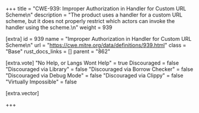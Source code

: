 +++
title = "CWE-939: Improper Authorization in Handler for Custom URL Scheme\n"
description = "The product uses a handler for a custom URL scheme, but it does not properly restrict which actors can invoke the handler using the scheme.\n"
weight = 939

[extra]
id = 939
name = "Improper Authorization in Handler for Custom URL Scheme\n"
url = "https://cwe.mitre.org/data/definitions/939.html"
class = "Base"
rust_docs_links = []
parent = "862"

[extra.vote]
"No Help, or Langs Wont Help" = true
Discouraged = false
"Discouraged via Library" = false
"Discouraged via Borrow Checker" = false
"Discouraged via Debug Mode" = false
"Discouraged via Clippy" = false
"Virtually Impossible" = false

[extra.vector]

+++